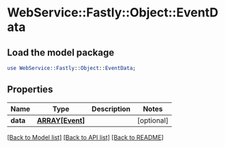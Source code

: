 # WebService::Fastly::Object::EventData

## Load the model package
```perl
use WebService::Fastly::Object::EventData;
```

## Properties
Name | Type | Description | Notes
------------ | ------------- | ------------- | -------------
**data** | [**ARRAY[Event]**](Event.md) |  | [optional] 

[[Back to Model list]](../README.md#documentation-for-models) [[Back to API list]](../README.md#documentation-for-api-endpoints) [[Back to README]](../README.md)


